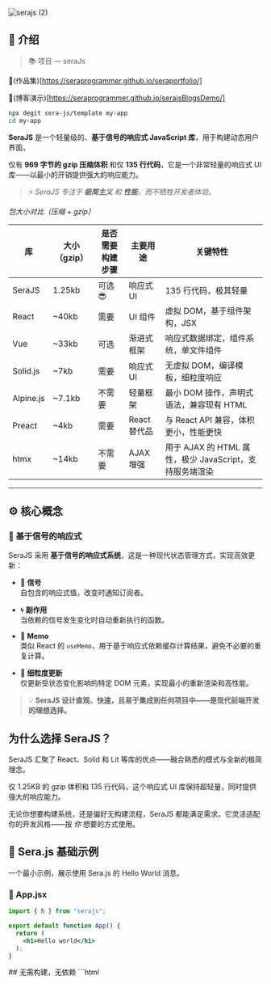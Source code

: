 ![serajs (2)](https://github.com/user-attachments/assets/7ccff260-491d-420b-8e22-4579f9bad50a)

## 📖 **介绍**

> 📚 项目  —  seraJs

🔗(作品集)[https://seraprogrammer.github.io/seraportfolio/] 

🔗(博客演示)[https://seraprogrammer.github.io/serajsBlogsDemo/] 


```bash
npx degit sera-js/template my-app
cd my-app
```
**SeraJS** 是一个轻量级的、**基于信号的响应式 JavaScript 库**，用于构建动态用户界面。

仅有 **969 字节的 gzip 压缩体积** 和仅 **135 行代码**，它是一个非常轻量的响应式 UI 库——以最小的开销提供强大的响应能力。

> ⚡️ _SeraJS 专注于 **极简主义** 和 **性能**，而不牺牲开发者体验。_

*包大小对比（压缩 + gzip）*

| 库 | 大小（gzip） | 是否需要构建步骤 | 主要用途 | 关键特性 |
|---------|----------------|---------------------|-------------|--------------|
| SeraJS | 1.25kb | 可选 😎 | 响应式 UI | 135 行代码，极其轻量 |
| React | ~40kb | 需要 | UI 组件 | 虚拟 DOM，基于组件架构，JSX |
| Vue | ~33kb | 可选 | 渐进式框架 | 响应式数据绑定，组件系统，单文件组件 |
| Solid.js | ~7kb | 需要 | 响应式 UI | 无虚拟 DOM，编译模板，细粒度响应 |
| Alpine.js | ~7.1kb | 不需要 | 轻量框架 | 最小 DOM 操作，声明式语法，兼容现有 HTML |
| Preact | ~4kb | 需要 | React 替代品 | 与 React API 兼容，体积更小，性能更快 |
| htmx | ~14kb | 不需要 | AJAX 增强 | 用于 AJAX 的 HTML 属性，极少 JavaScript，支持服务端渲染 |

---

## ⚙️ **核心概念**

### 🔄 **基于信号的响应式**

SeraJS 采用 **基于信号的响应式系统**，这是一种现代状态管理方式，实现高效更新：

- 🧠 **信号**  
  自包含的响应式值，改变时通知订阅者。

- 🌀 **副作用**  
  当依赖的信号发生变化时自动重新执行的函数。

- 🧭 **Memo**  
  类似 React 的 `useMemo`，用于基于响应式依赖缓存计算结果，避免不必要的重复计算。

- 🔬 **细粒度更新**  
  仅更新受状态变化影响的特定 DOM 元素，实现最小的重新渲染和高性能。

> 💡 **SeraJS 设计直观、快速，且易于集成到任何项目中——是现代前端开发的理想选择。**

## 为什么选择 SeraJS？

SeraJS 汇聚了 React、Solid 和 Lit 等库的优点——融合熟悉的模式与全新的极简理念。

仅 1.25KB 的 gzip 体积和 135 行代码，这个响应式 UI 库保持超轻量，同时提供强大的响应能力。

无论你想要构建系统，还是偏好无构建流程，SeraJS 都能满足需求。它灵活适配你的开发风格——按 *你* 想要的方式使用。

## 🌱 **Sera.js 基础示例**

一个最小示例，展示使用 Sera.js 的 Hello World 消息。

### 📄 App.jsx















```jsx
import { h } from "serajs";

export default function App() {
  return (
    <h1>Hello world</h1>
  );
}
```
<translate-content>
## 无需构建，无依赖
</translate-content>
```html
<!DOCTYPE html>
<html>
  <head>
    <title>Sera js 😎</title>
  </head>
  <body>
    <script type="module">
      import { h, setSignal, setEffect } from "//unpkg.com/serajs";

      function Hello() {
        const [count, setCount] = setSignal(0);

        setEffect(() => {
          console.log(count());
        });

        return h(
          "div",
          null,
          h("h1", null, "Hello World!"),
          h("p", { style: { color: "red" } }, "Do you Like Serajs?"),
          h("h1", null, () => `Count: ${count()}`),
          h(
            "button",
            { onclick: () => setCount(count() + 1) },
            "Increase Count"
          )
        );
      }

      const root = document.body;
      root.appendChild(Hello());
    </script>
  </body>
</html>
```
<translate-content>
</translate-content>

---

Tranlated By [Open Ai Tx](https://github.com/OpenAiTx/OpenAiTx) | Last indexed: 2025-07-16

---